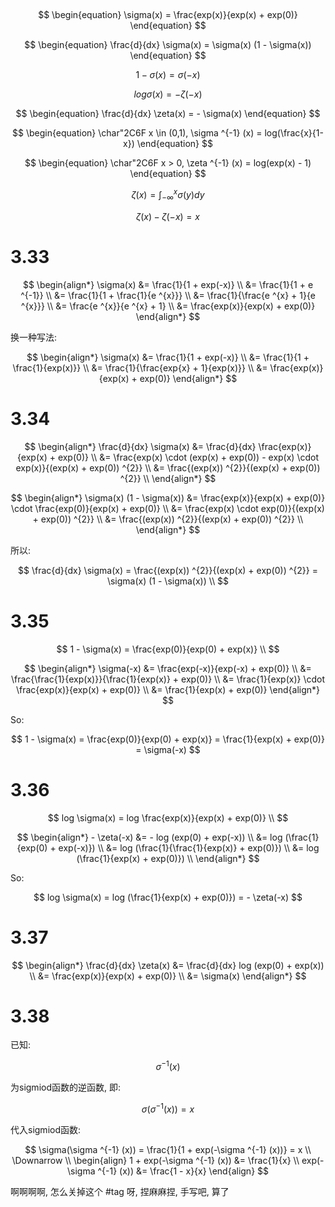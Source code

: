 ## 

$$
\begin{equation} 
    \sigma(x) = \frac{exp(x)}{exp(x) + exp(0)}
\end{equation}
$$

$$
\begin{equation}
    \frac{d}{dx} \sigma(x) = \sigma(x) (1 - \sigma(x))
\end{equation}
$$

$$
\begin{equation}
    1 - \sigma(x) = \sigma(-x)
\end{equation}
$$

$$
\begin{equation}
    log \sigma(x) = - \zeta(-x)
\end{equation}
$$

$$
\begin{equation}
    \frac{d}{dx} \zeta(x) = - \sigma(x)
\end{equation}
$$

$$
\begin{equation}
    \char"2C6F x \in (0,1), \sigma ^{-1} (x) = log(\frac{x}{1-x})
\end{equation}
$$

$$
\begin{equation}
    \char"2C6F x > 0, \zeta ^{-1} (x) = log(exp(x) - 1)
\end{equation}
$$

$$
\begin{equation}
    \zeta(x) = \int ^{x} _{-\infty} \sigma(y) dy
\end{equation}
$$

$$
\begin{equation}
    \zeta(x) - \zeta(-x) = x
\end{equation}
$$

# 3.33

$$
\begin{align*}
    \sigma(x) &= \frac{1}{1 + exp(-x)} \\
    &= \frac{1}{1 + e ^{-1}} \\
    &= \frac{1}{1 + \frac{1}{e ^{x}}} \\
    &= \frac{1}{\frac{e ^{x} + 1}{e ^{x}}} \\
    &= \frac{e ^{x}}{e ^{x} + 1} \\
    &= \frac{exp(x)}{exp(x) + exp(0)}
\end{align*}
$$

换一种写法:

$$
\begin{align*}
    \sigma(x) &= \frac{1}{1 + exp(-x)} \\
    &= \frac{1}{1 + \frac{1}{exp(x)}} \\
    &= \frac{1}{\frac{exp{x} + 1}{exp(x)}} \\
    &= \frac{exp(x)}{exp(x) + exp(0)}
\end{align*}
$$

# 3.34

$$
\begin{align*}
    \frac{d}{dx} \sigma(x) &= \frac{d}{dx} \frac{exp(x)}{exp(x) + exp(0)} \\
    &= \frac{exp(x) \cdot (exp(x) + exp(0)) - exp(x) \cdot exp(x)}{(exp(x) + exp(0)) ^{2}} \\
    &= \frac{(exp(x)) ^{2}}{(exp(x) + exp(0)) ^{2}} \\
\end{align*}
$$

$$
\begin{align*}
    \sigma(x) (1 - \sigma(x)) &= \frac{exp(x)}{exp(x) + exp(0)} \cdot \frac{exp(0)}{exp(x) + exp(0)} \\
    &= \frac{exp(x) \cdot exp(0)}{(exp(x) + exp(0)) ^{2}} \\
    &= \frac{(exp(x)) ^{2}}{(exp(x) + exp(0)) ^{2}} \\
\end{align*}
$$

所以: 

$$
\frac{d}{dx} \sigma(x) = \frac{(exp(x)) ^{2}}{(exp(x) + exp(0)) ^{2}} = \sigma(x) (1 - \sigma(x)) \\
$$

# 3.35

$$
1 - \sigma(x) = \frac{exp(0)}{exp(0) + exp(x)} \\
$$

$$
\begin{align*}
    \sigma(-x) &= \frac{exp(-x)}{exp(-x) + exp(0)} \\
    &= \frac{\frac{1}{exp(x)}}{\frac{1}{exp(x)} + exp(0)} \\
    &= \frac{1}{exp(x)} \cdot \frac{exp(x)}{exp(x) + exp(0)} \\
    &= \frac{1}{exp(x) + exp(0)}
\end{align*}
$$

So:

$$
1 - \sigma(x) = \frac{exp(0)}{exp(0) + exp(x)} = \frac{1}{exp(x) + exp(0)} = \sigma(-x)
$$

# 3.36

$$
log \sigma(x) = log \frac{exp(x)}{exp(x) + exp(0)} \\
$$

$$
\begin{align*}
    - \zeta(-x) &= - log (exp(0) + exp(-x)) \\
    &= log (\frac{1}{exp(0) + exp(-x)}) \\
    &= log (\frac{1}{\frac{1}{exp(x)} + exp(0)}) \\
    &= log (\frac{1}{exp(x) + exp(0)}) \\
\end{align*}
$$

So:

$$
log \sigma(x) = log (\frac{1}{exp(x) + exp(0)}) = - \zeta(-x)
$$

# 3.37

$$
\begin{align*}
    \frac{d}{dx} \zeta(x) &= \frac{d}{dx} log (exp(0) + exp(x)) \\
    &= \frac{exp(x)}{exp(x) + exp(0)} \\
    &= \sigma(x)
\end{align*}
$$

# 3.38

已知: 

$$
\sigma ^{-1} (x)
$$

为sigmiod函数的逆函数, 即:

$$
\sigma(\sigma ^{-1} (x)) = x
$$

代入sigmiod函数:

$$
\sigma(\sigma ^{-1} (x)) = \frac{1}{1 + exp(-\sigma ^{-1} (x))} = x \\ 
\Downarrow \\
\begin{align}
    1 + exp(-\sigma ^{-1} (x)) &= \frac{1}{x} \\
    exp(-\sigma ^{-1} (x)) &= \frac{1 - x}{x}
\end{align}
$$

啊啊啊啊, 怎么关掉这个 #tag 呀, 捏麻麻捏, 手写吧, 算了